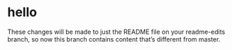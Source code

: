 # hello
These changes will be made to just the README file on your readme-edits branch, so now this branch contains content that’s different from master.
